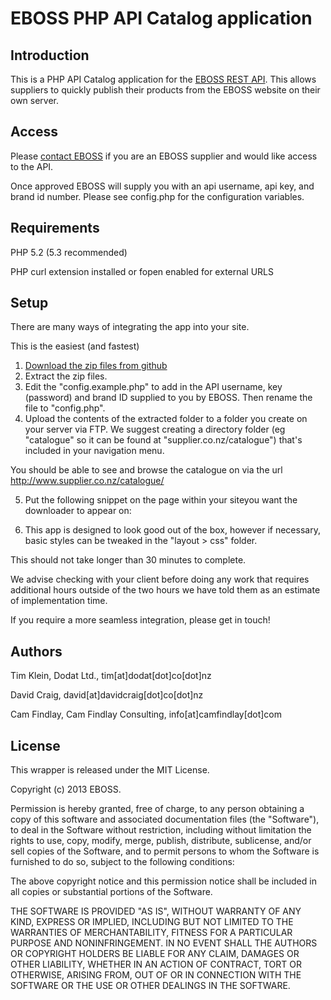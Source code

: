 EBOSS PHP API Catalog application
=============================


Introduction
------------
This is a PHP API Catalog application for the [EBOSS REST API](https://github.com/eboss-api/api-docs). 
This allows suppliers to quickly publish their products from the EBOSS website on their own server.


Access
------
Please [contact EBOSS](http://www.eboss.co.nz/contact) if you are an EBOSS supplier and would like access to the API.

Once approved EBOSS will supply you with an api username, api key, and brand id number.
Please see config.php for the configuration variables.


Requirements
------------
PHP 5.2 (5.3 recommended)

PHP curl extension installed or fopen enabled for external URLS


Setup
-----

There are many ways of integrating the app into your site.

This is the easiest (and fastest)

1. [Download the zip files from github](https://github.com/eboss-api/php-catalog-app/archive/master.zip)
2. Extract the zip files.
3. Edit the "config.example.php" to add in the API username, key (password) and brand ID supplied to you by EBOSS.  Then rename the file to "config.php".
4. Upload the contents of the extracted folder to a folder you create on your server via FTP. We suggest creating a directory folder (eg "catalogue" so it can be found at "supplier.co.nz/catalogue") that's included in your navigation menu.

You should be able to see and browse the catalogue on via the url http://www.supplier.co.nz/catalogue/

5. Put the following snippet on the page within your siteyou want the downloader to appear on:

<script type="text/javascript" id="EbossCatalogue" src="http://supplier.co.nz/catalogue/embed.js"></script>

6. This app is designed to look good out of the box, however if necessary, basic styles can be tweaked in the "layout > css" folder.

This should not take longer than 30 minutes to complete.

We advise checking with your client before doing any work that requires additional hours outside of the two hours we have told them as an estimate of implementation time.

If you require a more seamless integration, please get in touch!


Authors
-------
Tim Klein, Dodat Ltd., tim[at]dodat[dot]co[dot]nz

David Craig, david[at]davidcraig[dot]co[dot]nz

Cam Findlay, Cam Findlay Consulting, info[at]camfindlay[dot]com


License
-------
This wrapper is released under the MIT License.

Copyright (c) 2013 EBOSS.

Permission is hereby granted, free of charge, to any person obtaining a copy of this software and associated documentation files (the "Software"), to deal in the Software without restriction, including without limitation the rights to use, copy, modify, merge, publish, distribute, sublicense, and/or sell copies of the Software, and to permit persons to whom the Software is furnished to do so, subject to the following conditions:

The above copyright notice and this permission notice shall be included in all copies or substantial portions of the Software.

THE SOFTWARE IS PROVIDED "AS IS", WITHOUT WARRANTY OF ANY KIND, EXPRESS OR IMPLIED, INCLUDING BUT NOT LIMITED TO THE WARRANTIES OF MERCHANTABILITY, FITNESS FOR A PARTICULAR PURPOSE AND NONINFRINGEMENT. IN NO EVENT SHALL THE AUTHORS OR COPYRIGHT HOLDERS BE LIABLE FOR ANY CLAIM, DAMAGES OR OTHER LIABILITY, WHETHER IN AN ACTION OF CONTRACT, TORT OR OTHERWISE, ARISING FROM, OUT OF OR IN CONNECTION WITH THE SOFTWARE OR THE USE OR OTHER DEALINGS IN THE SOFTWARE.
